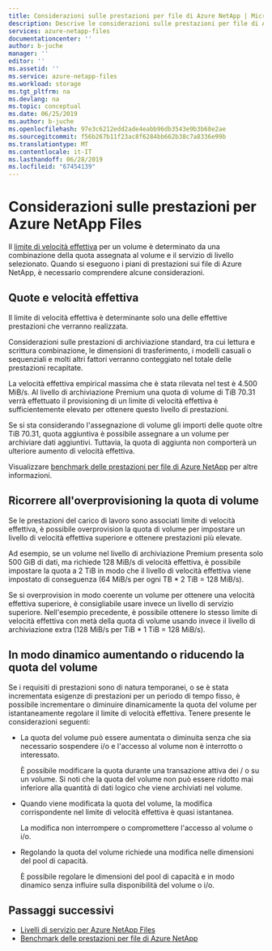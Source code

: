 ```yaml
---
title: Considerazioni sulle prestazioni per file di Azure NetApp | Microsoft Docs
description: Descrive le considerazioni sulle prestazioni per file di Azure NetApp.
services: azure-netapp-files
documentationcenter: ''
author: b-juche
manager: ''
editor: ''
ms.assetid: ''
ms.service: azure-netapp-files
ms.workload: storage
ms.tgt_pltfrm: na
ms.devlang: na
ms.topic: conceptual
ms.date: 06/25/2019
ms.author: b-juche
ms.openlocfilehash: 97e3c6212edd2ade4eabb96db3543e9b3b68e2ae
ms.sourcegitcommit: f56b267b11f23ac8f6284bb662b38c7a8336e99b
ms.translationtype: MT
ms.contentlocale: it-IT
ms.lasthandoff: 06/28/2019
ms.locfileid: "67454139"
---
```

# <a name="performance-considerations-for-azure-netapp-files"></a>Considerazioni sulle prestazioni per Azure NetApp Files

Il [limite di velocità effettiva](azure-netapp-files-service-levels.md) per un volume è determinato da una combinazione della quota assegnata al volume e il servizio di livello selezionato. Quando si eseguono i piani di prestazioni sui file di Azure NetApp, è necessario comprendere alcune considerazioni. 

## <a name="quota-and-throughput"></a>Quote e velocità effettiva  

Il limite di velocità effettiva è determinante solo una delle effettive prestazioni che verranno realizzata.  

Considerazioni sulle prestazioni di archiviazione standard, tra cui lettura e scrittura combinazione, le dimensioni di trasferimento, i modelli casuali o sequenziali e molti altri fattori verranno conteggiato nel totale delle prestazioni recapitate.  

La velocità effettiva empirical massima che è stata rilevata nel test è 4.500 MiB/s.  Al livello di archiviazione Premium una quota di volume di TiB 70.31 verrà effettuato il provisioning di un limite di velocità effettiva è sufficientemente elevato per ottenere questo livello di prestazioni.  

Se si sta considerando l'assegnazione di volume gli importi delle quote oltre TiB 70.31, quota aggiuntiva è possibile assegnare a un volume per archiviare dati aggiuntivi. Tuttavia, la quota di aggiunta non comporterà un ulteriore aumento di velocità effettiva.  

Visualizzare [benchmark delle prestazioni per file di Azure NetApp](azure-netapp-files-performance-benchmarks.md) per altre informazioni.

## <a name="overprovisioning-the-volume-quota"></a>Ricorrere all'overprovisioning la quota di volume

Se le prestazioni del carico di lavoro sono associati limite di velocità effettiva, è possibile overprovision la quota di volume per impostare un livello di velocità effettiva superiore e ottenere prestazioni più elevate.  

Ad esempio, se un volume nel livello di archiviazione Premium presenta solo 500 GiB di dati, ma richiede 128 MiB/s di velocità effettiva, è possibile impostare la quota a 2 TiB in modo che il livello di velocità effettiva viene impostato di conseguenza (64 MiB/s per ogni TB * 2 TiB = 128 MiB/s).  

Se si overprovision in modo coerente un volume per ottenere una velocità effettiva superiore, è consigliabile usare invece un livello di servizio superiore.  Nell'esempio precedente, è possibile ottenere lo stesso limite di velocità effettiva con metà della quota di volume usando invece il livello di archiviazione extra (128 MiB/s per TiB * 1 TiB = 128 MiB/s).

## <a name="dynamically-increasing-or-decreasing-volume-quota"></a>In modo dinamico aumentando o riducendo la quota del volume

Se i requisiti di prestazioni sono di natura temporanei, o se è stata incrementata esigenze di prestazioni per un periodo di tempo fisso, è possibile incrementare o diminuire dinamicamente la quota del volume per istantaneamente regolare il limite di velocità effettiva.  Tenere presente le considerazioni seguenti: 

* La quota del volume può essere aumentata o diminuita senza che sia necessario sospendere i/o e l'accesso al volume non è interrotto o interessato.  

    È possibile modificare la quota durante una transazione attiva dei / o su un volume.  Si noti che la quota del volume non può essere ridotto mai inferiore alla quantità di dati logico che viene archiviati nel volume.

* Quando viene modificata la quota del volume, la modifica corrispondente nel limite di velocità effettiva è quasi istantanea. 

    La modifica non interrompere o compromettere l'accesso al volume o i/o.  

* Regolando la quota del volume richiede una modifica nelle dimensioni del pool di capacità.  

    È possibile regolare le dimensioni del pool di capacità e in modo dinamico senza influire sulla disponibilità del volume o i/o.

## <a name="next-steps"></a>Passaggi successivi

- [Livelli di servizio per Azure NetApp Files](azure-netapp-files-service-levels.md)
- [Benchmark delle prestazioni per file di Azure NetApp](azure-netapp-files-performance-benchmarks.md)
